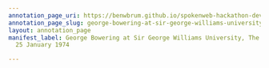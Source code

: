 ```yaml
---
annotation_page_uri: https://benwbrum.github.io/spokenweb-hackathon-development-noterms/annotations/george-bowering-at-sir-george-williams-university-the-poetry-series-25-january-1974-canvas-1-unknown.json
annotation_page_slug: george-bowering-at-sir-george-williams-university-the-poetry-series-25-january-1974-canvas-1-unknown
layout: annotation_page
manifest_label: George Bowering at Sir George Williams University, The Poetry Series,
  25 January 1974

---
```

